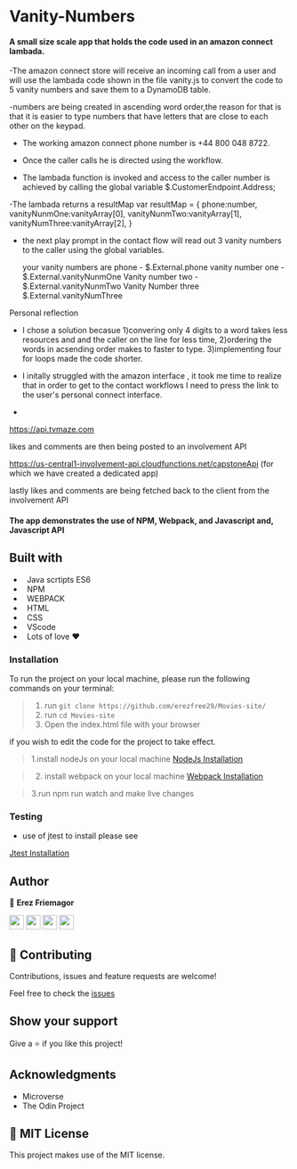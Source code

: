 # Vanity-Numbers 

####  A small size scale app that holds the code used in an amazon connect lambada.

-The amazon connect store will receive an incoming call from a user and will use the lambada code shown in the file vanity.js
to convert the code to 5 vanity numbers and save them to a DynamoDB table.

-numbers are being created in ascending word order,the reason for that is that it is easier to
type numbers that have letters that are close to each other on the keypad.

- The working amazon connect phone number is +44 800 048 8722.

- Once the caller calls he is directed using the workflow.

- The lambada function is invoked and access to the caller number is achieved by calling the global variable $.CustomerEndpoint.Address;

-The lambada returns a  resultMap 
 var resultMap = {
        phone:number,
        vanityNunmOne:vanityArray[0],
        vanityNunmTwo:vanityArray[1],
        vanityNumThree:vanityArray[2],
    }
    
- the next play prompt in the contact flow  will read out 3 vanity numbers to the caller using the global variables.
    
    your vanity numbers are
phone - $.External.phone
vanity number one  - $.External.vanityNunmOne
Vanity number two - $.External.vanityNunmTwo
Vanity Number three  $.External.vanityNumThree

Personal reflection

- I chose a solution becasue 
1)convering only 4 digits to a word takes less resources and and the caller on the line for less time,
2)ordering the words in acsending order makes to faster to type.
3)implementing four for loops made the code shorter.

- I initally struggled with the amazon interface , it took me time to realize that in order to get to the contact workflows I need to press the link to the 
user's personal connect interface.












    
    
    
    



-














https://api.tvmaze.com 

likes and comments are then being posted to an involvement API

https://us-central1-involvement-api.cloudfunctions.net/capstoneApi (for which we have created a dedicated app)

lastly likes and comments are being fetched back to the client from the involvement API

#### The app demonstrates the use of NPM, Webpack, and Javascript and, Javascript API

## Built with

-   Java scrtipts ES6
-   NPM
-   WEBPACK
-   HTML
-   CSS
-   VScode
-   Lots of love :heart:

### Installation

To run the project on your local machine, please run the following commands on your terminal:

> 1. run `git clone https://github.com/erezfree29/Movies-site/`
> 2. run `cd Movies-site`
> 3. Open the index.html file with your browser

if you wish to edit the code for the project to take effect.

> 1.install nodeJs on your local machine 
[NodeJs Installation](https://www.digitalocean.com/community/tutorials/how-to-install-node-js-on-ubuntu-18-04)

> 2. install webpack on your local machine
[Webpack Installation](https://webpack.js.org/guides/installation/)

> 3.run npm run watch and make live changes

### Testing

- use of jtest to install please see

[Jtest Installation](https://www.howtoinstall.me/ubuntu/18-04/jstest-gtk/)


## Author

👤 **Erez Friemagor**

[<code><img height="26" src="https://cdn.iconscout.com/icon/free/png-256/github-153-675523.png"></code>](https://github.com/erezfree29)
[<code><img height="26" src="https://upload.wikimedia.org/wikipedia/sco/thumb/9/9f/Twitter_bird_logo_2012.svg/1200px-Twitter_bird_logo_2012.svg.png"></code>](https://twitter.com/friemagor?lang=en)
[<code><img height="26" src="https://upload.wikimedia.org/wikipedia/commons/thumb/c/c9/Linkedin.svg/1200px-Linkedin.svg.png"></code>](https://www.linkedin.com/in/erez-friemagor/?originalSubdomain=uk)
<a href="mailto:erezfree29@gmail.com?subject=Hey Erez!"><img height="26" src="https://cdn.worldvectorlogo.com/logos/official-gmail-icon-2020-.svg"></a>

## 🤝 Contributing

Contributions, issues and feature requests are welcome!

Feel free to check the [issues](https://github.com/erezfree29/Movies-site/issues)

## Show your support

Give a ⭐️ if you like this project!

## Acknowledgments

-   Microverse
-   The Odin Project

## 📝 MIT License

This project makes use of the MIT license.
